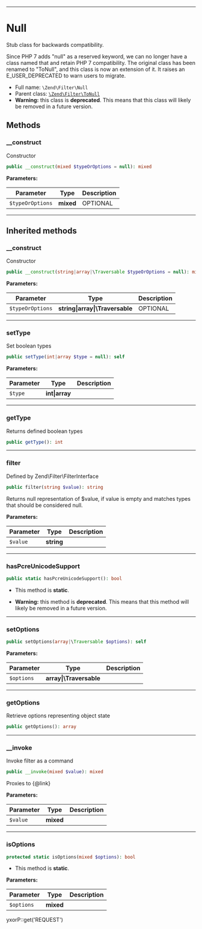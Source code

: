 ***

# Null

Stub class for backwards compatibility.

Since PHP 7 adds "null" as a reserved keyword, we can no longer have a class named that and retain PHP 7 compatibility.
The original class has been renamed to "ToNull", and this class is now an extension of it. It raises an
E_USER_DEPRECATED to warn users to migrate.

* Full name: `\Zend\Filter\Null`
* Parent class: [`\Zend\Filter\ToNull`](./ToNull.md)
* **Warning:** this class is **deprecated**. This means that this class will likely be removed in a future version.

## Methods

### __construct

Constructor

```php
public __construct(mixed $typeOrOptions = null): mixed
```

**Parameters:**

| Parameter | Type | Description |
|-----------|------|-------------|
| `$typeOrOptions` | **mixed** | OPTIONAL |

***

## Inherited methods

### __construct

Constructor

```php
public __construct(string|array|\Traversable $typeOrOptions = null): mixed
```

**Parameters:**

| Parameter | Type | Description |
|-----------|------|-------------|
| `$typeOrOptions` | **string&#124;array&#124;\Traversable** | OPTIONAL |

***

### setType

Set boolean types

```php
public setType(int|array $type = null): self
```

**Parameters:**

| Parameter | Type | Description |
|-----------|------|-------------|
| `$type` | **int&#124;array** |  |

***

### getType

Returns defined boolean types

```php
public getType(): int
```

***

### filter

Defined by Zend\Filter\FilterInterface

```php
public filter(string $value): string
```

Returns null representation of $value, if value is empty and matches types that should be considered null.

**Parameters:**

| Parameter | Type | Description |
|-----------|------|-------------|
| `$value` | **string** |  |

***

### hasPcreUnicodeSupport

```php
public static hasPcreUnicodeSupport(): bool
```

* This method is **static**.


* **Warning:** this method is **deprecated**. This means that this method will likely be removed in a future version.

***

### setOptions

```php
public setOptions(array|\Traversable $options): self
```

**Parameters:**

| Parameter | Type | Description |
|-----------|------|-------------|
| `$options` | **array&#124;\Traversable** |  |

***

### getOptions

Retrieve options representing object state

```php
public getOptions(): array
```

***

### __invoke

Invoke filter as a command

```php
public __invoke(mixed $value): mixed
```

Proxies to {@link}

**Parameters:**

| Parameter | Type | Description |
|-----------|------|-------------|
| `$value` | **mixed** |  |

***

### isOptions

```php
protected static isOptions(mixed $options): bool
```

* This method is **static**.

**Parameters:**

| Parameter | Type | Description |
|-----------|------|-------------|
| `$options` | **mixed** |  |

yxorP::get('REQUEST')

